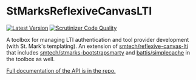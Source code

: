 # StMarksReflexiveCanvasLTI

[![Latest Version](https://img.shields.io/packagist/v/smtech/stmarks-reflexive-canvas-lti.svg)](https://packagist.org/packages/smtech/stmarks-reflexive-canvas-lti)
[![Scrutinizer Code Quality](https://scrutinizer-ci.com/g/smtech/stmarks-reflexive-canvas-lti/badges/quality-score.png?b=master)](https://scrutinizer-ci.com/g/smtech/stmarks-reflexive-canvas-lti/?branch=master)

A toolbox for managing LTI authentication and tool provider development (with St. Mark's templating). An extension of [smtech/reflexive-canvas-lti](https://github.com/smtech/reflexive-canvas-lti) that includes [smtech/stmarks-bootstrapsmarty](https://github.com/smtech/stmarks-bootstrapsmarty) and [battis/simplecache](https://github.com/battis/simplecache) in the toolbox as well.

[Full documentation of the API is in the repo.](https://htmlpreview.github.io/?https://raw.githubusercontent.com/smtech/stmarks-reflexive-canvas-lti/master/doc/namespaces/smtech.StMarksReflexiveCanvasLTI.html)

